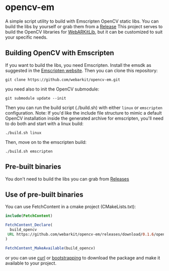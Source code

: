 # opencv-em

A simple script utility to build with Emscripten OpenCV static libs. You can build the libs by yourself or grab them from a [Release](https://github.com/webarkit/opencv-em/releases)
This project serves to build the OpenCV libraries for [WebARKitLib]([https://](https://github.com/webarkit/WebARKitLib/tree/dev)), but it can be customized to suit your specific needs.

## Building OpenCV with Emscripten

If you want to build the libs, you need Emscripten. Install the emsdk as suggested in the [Emscripten website](https://emscripten.org/docs/getting_started/downloads.html). Then you can clone this repository:

```
git clone https://github.com/webarkit/opencv-em.git
```

you need also to init the OpenCV submodule:

```
git submodule update --init
```
Then you can run the build script (./build.sh) with either `linux` or `emscripten` configuration. 
Note: If you'd like the include file structure to mimic a default OpenCV installation inside the generated archive for emscripten, you'll need to do both and start with a linux build:

```
./build.sh linux
```
Then, move on to the emscripten build:
```
./build.sh emscripten
```

## Pre-built binaries

You don't need to build the libs you can grab from [Releases](https://github.com/webarkit/opencv-em/releases)

## Use of pre-built binaries

You can use FetchContent in a cmake project (CMakeLists.txt):

```cmake
include(FetchContent)

FetchContent_Declare(
  build_opencv
 URL https://github.com/webarkit/opencv-em/releases/download/0.1.6/opencv-4.10.0.zip
)

FetchContent_MakeAvailable(build_opencv)
```

or you can use [curl](https://github.com/curl/curl) or [bootstrapping](https://github.com/corporateshark/bootstrapping) to download the package and make it available to your project.